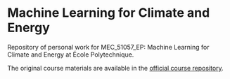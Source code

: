 # Machine Learning for Climate and Energy
Repository of personal work for MEC_51057_EP: Machine Learning for Climate and Energy at École Polytechnique. 

The original course materials are available in the [official course repository](https://github.com/mec557/ml4climate).
